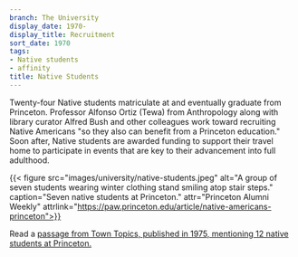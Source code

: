 ```yaml
---
branch: The University
display_date: 1970-
display_title: Recruitment
sort_date: 1970
tags:
- Native students
- affinity
title: Native Students
---
```


Twenty-four Native students matriculate at and eventually graduate from Princeton. Professor Alfonso Ortiz (Tewa) from Anthropology along with library curator Alfred Bush and other colleagues work toward recruiting Native Americans "so they also can benefit from a Princeton education." Soon after, Native students are awarded funding to support their travel home to participate in events that are key to their advancement into full adulthood. 

{{< figure src="images/university/native-students.jpeg" alt="A group of seven students wearing winter clothing stand smiling atop stair steps." caption="Seven native students at Princeton." attr="Princeton Alumni Weekly" attrlink="https://paw.princeton.edu/article/native-americans-princeton">}}

Read a [passage from Town Topics, published in 1975, mentioning 12 native students at Princeton.](https://theprince.princeton.edu/princetonperiodicals/?a=d&d=TownTopics19750508-01.2.21&srpos=12&e=-------en-20--1--txt-txIN-native+american+students------)
